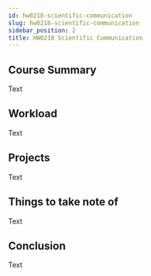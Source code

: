 ```yaml
---
id: hw0218-scientific-communication
slug: hw0218-scientific-communication
sidebar_position: 2
title: HW0218 Scientific Communication
---
```


## Course Summary

Text

## Workload

Text

## Projects

Text

## Things to take note of

Text

## Conclusion

Text
